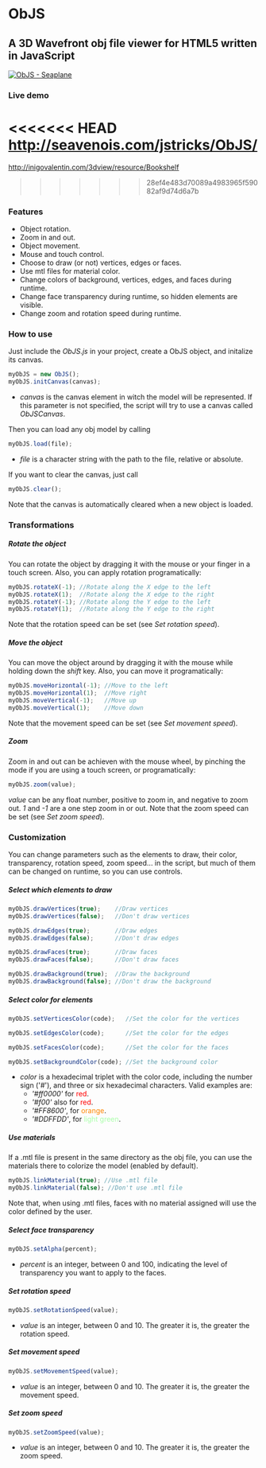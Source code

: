 ObJS
====

## A 3D Wavefront obj file viewer for HTML5 written in JavaScript ###

<a href="http://imgur.com/MIfKkHG"><img src="http://i.imgur.com/MIfKkHG.png" title="ObJS - Seaplane" /></a>


### Live demo ###

<<<<<<< HEAD
<a href="om/jstricks/ObJS/">http://seavenois.com/jstricks/ObJS/</a>
=======
<a href="http://inigovalentin.com/3dview/resource/Bookshelf">http://inigovalentin.com/3dview/resource/Bookshelf</a>
>>>>>>> 28ef4e483d70089a4983965f59082af9d74d6a7b



### Features ###

* Object rotation.
* Zoom in and out.
* Object movement.
* Mouse and touch control.
* Choose to draw (or not) vertices, edges or faces.
* Use mtl files for material color.
* Change colors of background, vertices, edges, and faces during runtime.
* Change face transparency during runtime, so hidden elements are visible.
* Change zoom and rotation speed during runtime.



### How to use ###

Just include the *ObJS.js* in your project, create a ObJS object, and initalize its canvas.
```javascript
myObJS = new ObJS();
myObJS.initCanvas(canvas);
```
* *canvas* is the canvas element in witch the model will be represented. If this parameter is not specified, the script will try to use a canvas called *ObJSCanvas*.

Then you can load any obj model by calling
```javascript
myObJS.load(file);
```
* *file* is a character string with the path to the file, relative or absolute.


If you want to clear the canvas, just call
```javascript
myObJS.clear();
```
Note that the canvas is automatically cleared when a new object is loaded.



### Transformations ###


##### Rotate the object #####

You can rotate the object by dragging it with the mouse or your finger in a touch screen. Also, you can apply rotation programatically:

```javascript
myObJS.rotateX(-1); //Rotate along the X edge to the left
myObJS.rotateX(1);  //Rotate along the X edge to the right
myObJS.rotateY(-1); //Rotate along the Y edge to the left
myObJS.rotateY(1);  //Rotate along the Y edge to the right
```
Note that the rotation speed can be set (see *Set rotation speed*).


##### Move the object #####

You can move the object around by dragging it with the mouse while holding down the *shift* key. Also, you can move it programatically:

```javascript
myObJS.moveHorizontal(-1); //Move to the left
myObJS.moveHorizontal(1);  //Move right
myObJS.moveVertical(-1);   //Move up
myObJS.moveVertical(1);    //Move down
```
Note that the movement speed can be set (see *Set movement speed*).


##### Zoom #####

Zoom in and out can be achieven with the mouse wheel, by pinching the mode if you are using a touch screen, or programatically:

```javascript
myObJS.zoom(value);
```
*value* can be any float number, positive to zoom in, and negative to zoom out. *1* and *-1* are a one step zoom in or out. 
Note that the zoom speed can be set (see *Set zoom speed*).



### Customization ###

You can change parameters such as the elements to draw, their color, transparency, rotation speed, zoom speed... in the script, but much of them can be changed on runtime, so you can use controls.


##### Select which elements to draw #####
```javascript
myObJS.drawVertices(true);    //Draw vertices
myObJS.drawVertices(false);   //Don't draw vertices

myObJS.drawEdges(true);       //Draw edges
myObJS.drawEdges(false);      //Don't draw edges

myObJS.drawFaces(true);       //Draw faces
myObJS.drawFaces(false);      //Don't draw faces

myObJS.drawBackground(true);  //Draw the background
myObJS.drawBackground(false); //Don't draw the background
```


##### Select color for elements #####
```javascript
myObJS.setVerticesColor(code);   //Set the color for the vertices

myObJS.setEdgesColor(code);      //Set the color for the edges

myObJS.setFacesColor(code);      //Set the color for the faces

myObJS.setBackgroundColor(code); //Set the background color
```
* *color* is a hexadecimal triplet with the color code, including the number sign ('#'), and three or six hexadecimal characters. Valid examples are:
	- *'#ff0000'*  for <span style="color:#ff0000">red</span>.
	- *'#f00'* also for <span style="color:#ff0000">red</span>.
	- *'#FF8600'*, for <span style="color:#FF8600">orange</span>.
	- *'#DDFFDD'*, for <span style="color:#AAFFAA">light green</span>.


##### Use materials #####

If a .mtl file is present in the same directory as the obj file, you can use the materials there to colorize the model (enabled by default). 
```javascript
myObJS.linkMaterial(true); //Use .mtl file
myObJS.linkMaterial(false); //Don't use .mtl file
```
Note that, when using .mtl files, faces with no material assigned will use the color defined by the user.


##### Select face transparency #####
```javascript
myObJS.setAlpha(percent);
```
* *percent* is an integer, between 0 and 100, indicating the level of transparency you want to apply to the faces.


##### Set rotation speed #####
```javascript
myObJS.setRotationSpeed(value);
```
* *value* is an integer, between 0 and 10. The greater it is, the greater the rotation speed.


##### Set movement speed #####
```javascript
myObJS.setMovementSpeed(value);
```
* *value* is an integer, between 0 and 10. The greater it is, the greater the movement speed.


##### Set zoom speed #####
```javascript
myObJS.setZoomSpeed(value);
```
* *value* is an integer, between 0 and 10. The greater it is, the greater the zoom speed.
